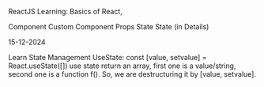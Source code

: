 ReactJS Learning:
Basics of React,

Component
Custom Component
Props
State
State (in Details)


15-12-2024

Learn State Management
	UseState:			const [value, setvalue] = React.useState([])
	use state return an array, first one is a value/string, second one is a function f(). So, we are destructuring it by [value, setvalue].